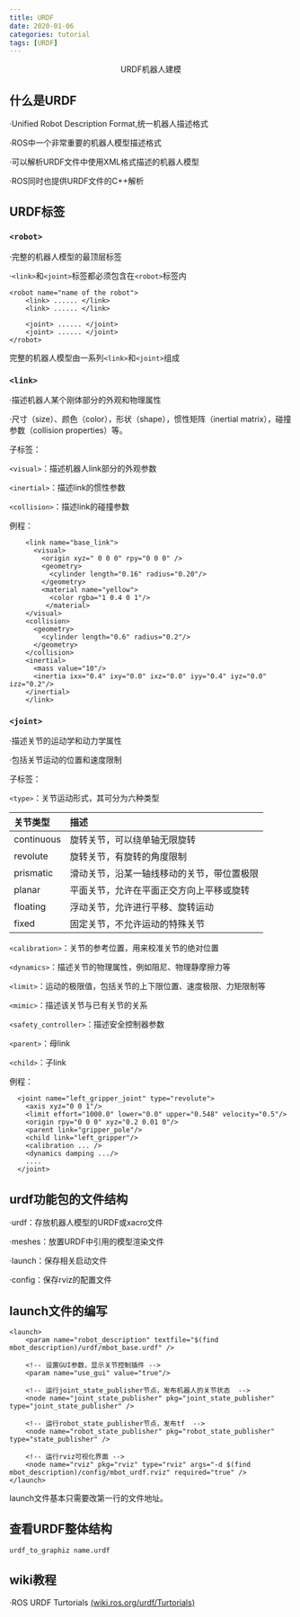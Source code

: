 ```yaml
---
title: URDF
date: 2020-01-06
categories: tutorial
tags: [URDF]
---
```


<center>URDF机器人建模</center>

<!-- more -->


## 什么是URDF

·Unified Robot Description Format,统一机器人描述格式

·ROS中一个非常重要的机器人模型描述格式

·可以解析URDF文件中使用XML格式描述的机器人模型

·ROS同时也提供URDF文件的C++解析

## URDF标签

### `<robot>`

·完整的机器人模型的最顶层标签

·`<link>`和`<joint>`标签都必须包含在`<robot>`标签内


```
<robot name="name of the robot">
	<link> ...... </link>
	<link> ...... </link>

	<joint> ...... </joint>
	<joint> ...... </joint>
</robot>
```

完整的机器人模型由一系列`<link>`和`<joint>`组成

### `<link>`

·描述机器人某个刚体部分的外观和物理属性

·尺寸（size）、颜色（color），形状（shape），惯性矩阵（inertial matrix），碰撞参数（collision properties）等。

子标签：

`<visual>`：描述机器人link部分的外观参数

`<inertial>`：描述link的惯性参数

`<collision>`：描述link的碰撞参数

例程：

```
    <link name="base_link">
      <visual>
        <origin xyz=" 0 0 0" rpy="0 0 0" />
        <geometry>
          <cylinder length="0.16" radius="0.20"/>
        </geometry>
        <material name="yellow">
          <color rgba="1 0.4 0 1"/>
         </material>
    </visual>
    <collision>
      <geometry>
        <cylinder length="0.6" radius="0.2"/>
      </geometry>
    </collision>
    <inertial>
      <mass value="10"/>
      <inertia ixx="0.4" ixy="0.0" ixz="0.0" iyy="0.4" iyz="0.0" izz="0.2"/>
    </inertial>
    </link>
```

### `<joint>`

·描述关节的运动学和动力学属性

·包括关节运动的位置和速度限制

子标签：

`<type>`：关节运动形式，其可分为六种类型

|关节类型|描述|
|:--|:--|
| continuous | 旋转关节，可以绕单轴无限旋转 |
| revolute | 旋转关节，有旋转的角度限制 |
| prismatic | 滑动关节，沿某一轴线移动的关节，带位置极限 |
| planar | 平面关节，允许在平面正交方向上平移或旋转 |
| floating | 浮动关节，允许进行平移、旋转运动 |
| fixed | 固定关节，不允许运动的特殊关节 |

`<calibration>`：关节的参考位置，用来校准关节的绝对位置

`<dynamics>`：描述关节的物理属性，例如阻尼、物理静摩擦力等

`<limit>`：运动的极限值，包括关节的上下限位置、速度极限、力矩限制等

`<mimic>`：描述该关节与已有关节的关系

`<safety_controller>`：描述安全控制器参数

`<parent>`：母link

`<child>`：子link

例程：

```
  <joint name="left_gripper_joint" type="revolute">
    <axis xyz="0 0 1"/>
    <limit effort="1000.0" lower="0.0" upper="0.548" velocity="0.5"/>
    <origin rpy="0 0 0" xyz="0.2 0.01 0"/>
    <parent link="gripper_pole"/>
    <child link="left_gripper"/>
    <calibration ... />
    <dynamics damping .../>
    ....
  </joint>
```

## urdf功能包的文件结构

·urdf：存放机器人模型的URDF或xacro文件

·meshes：放置URDF中引用的模型渲染文件

·launch：保存相关启动文件

·config：保存rviz的配置文件

## launch文件的编写

```
<launch>
	<param name="robot_description" textfile="$(find mbot_description)/urdf/mbot_base.urdf" />

	<!-- 设置GUI参数，显示关节控制插件 -->
	<param name="use_gui" value="true"/>
	
	<!-- 运行joint_state_publisher节点，发布机器人的关节状态  -->
	<node name="joint_state_publisher" pkg="joint_state_publisher" type="joint_state_publisher" />
	
	<!-- 运行robot_state_publisher节点，发布tf  -->
	<node name="robot_state_publisher" pkg="robot_state_publisher" type="state_publisher" />
	
	<!-- 运行rviz可视化界面 -->
	<node name="rviz" pkg="rviz" type="rviz" args="-d $(find mbot_description)/config/mbot_urdf.rviz" required="true" />
</launch>
```

launch文件基本只需要改第一行的文件地址。

## 查看URDF整体结构

```
urdf_to_graphiz name.urdf
```

## wiki教程

·ROS URDF Turtorials
[(wiki.ros.org/urdf/Turtorials)](http://wiki.ros.org/urdf/Turtorials)